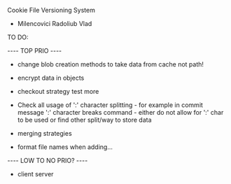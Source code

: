 Cookie File Versioning System
- Milencovici Radoliub Vlad

TO DO:

---- TOP PRIO ----
 
- change blob creation methods to take data from cache not path!

- encrypt data in objects

- checkout strategy test more


- <BUG> Check all usage of ':' character splitting
        - for example in commit message ':' character breaks command
        - either do not allow for ':' char to be used or find other split/way to store data

- merging strategies

- format file names when adding...


---- LOW TO NO PRIO? ----
- client server
